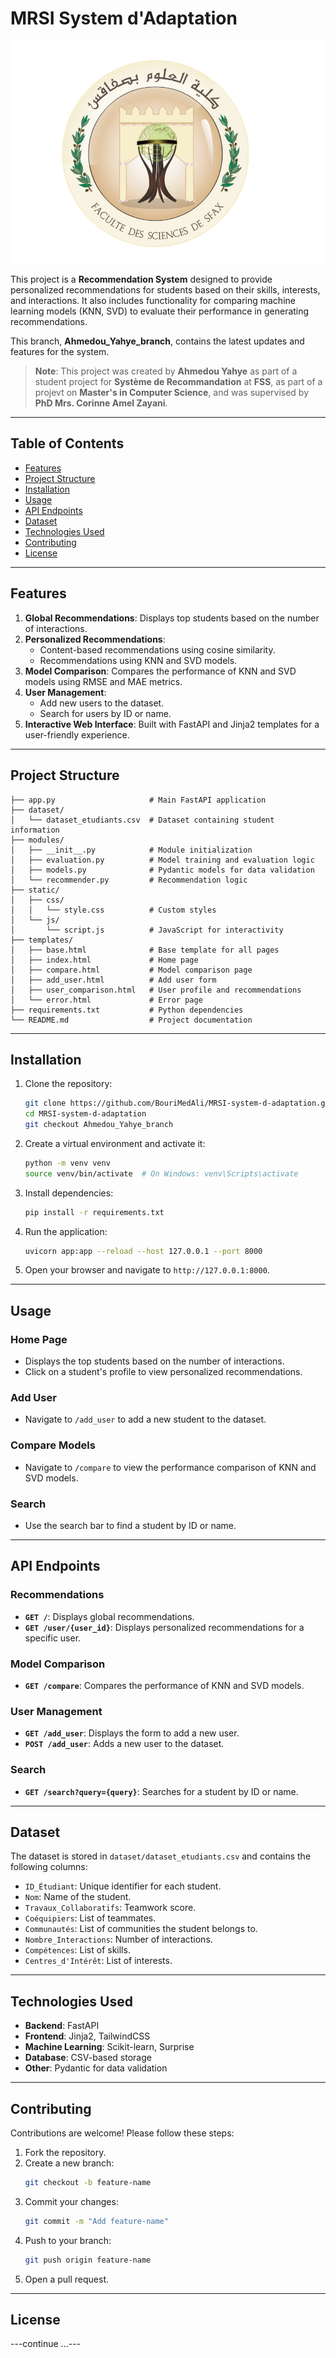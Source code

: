 # MRSI System d'Adaptation

![Project Logo](assets/logo.png)

This project is a **Recommendation System** designed to provide personalized recommendations for students based on their skills, interests, and interactions. It also includes functionality for comparing machine learning models (KNN, SVD) to evaluate their performance in generating recommendations.

This branch, **Ahmedou_Yahye_branch**, contains the latest updates and features for the system.

> **Note**: This project was created by **Ahmedou Yahye** as part of a student project for **Système de Recommandation** at **FSS**, as part of a projevt on **Master's in Computer Science**, and was supervised by **PhD Mrs. Corinne Amel Zayani**.

---

## Table of Contents

- [Features](#features)
- [Project Structure](#project-structure)
- [Installation](#installation)
- [Usage](#usage)
- [API Endpoints](#api-endpoints)
- [Dataset](#dataset)
- [Technologies Used](#technologies-used)
- [Contributing](#contributing)
- [License](#license)

---

## Features

1. **Global Recommendations**: Displays top students based on the number of interactions.
2. **Personalized Recommendations**:
   - Content-based recommendations using cosine similarity.
   - Recommendations using KNN and SVD models.
3. **Model Comparison**: Compares the performance of KNN and SVD models using RMSE and MAE metrics.
4. **User Management**:
   - Add new users to the dataset.
   - Search for users by ID or name.
5. **Interactive Web Interface**: Built with FastAPI and Jinja2 templates for a user-friendly experience.

---

## Project Structure

```
├── app.py                     # Main FastAPI application
├── dataset/
│   └── dataset_etudiants.csv  # Dataset containing student information
├── modules/
│   ├── __init__.py            # Module initialization
│   ├── evaluation.py          # Model training and evaluation logic
│   ├── models.py              # Pydantic models for data validation
│   └── recommender.py         # Recommendation logic
├── static/
│   ├── css/
│   │   └── style.css          # Custom styles
│   └── js/
│       └── script.js          # JavaScript for interactivity
├── templates/
│   ├── base.html              # Base template for all pages
│   ├── index.html             # Home page
│   ├── compare.html           # Model comparison page
│   ├── add_user.html          # Add user form
│   ├── user_comparison.html   # User profile and recommendations
│   └── error.html             # Error page
├── requirements.txt           # Python dependencies
└── README.md                  # Project documentation
```

---

## Installation

1. Clone the repository:
   ```bash
   git clone https://github.com/BouriMedAli/MRSI-system-d-adaptation.git
   cd MRSI-system-d-adaptation
   git checkout Ahmedou_Yahye_branch
   ```

2. Create a virtual environment and activate it:
   ```bash
   python -m venv venv
   source venv/bin/activate  # On Windows: venv\Scripts\activate
   ```

3. Install dependencies:
   ```bash
   pip install -r requirements.txt
   ```

4. Run the application:
   ```bash
   uvicorn app:app --reload --host 127.0.0.1 --port 8000
   ```

5. Open your browser and navigate to `http://127.0.0.1:8000`.

---

## Usage

### Home Page
- Displays the top students based on the number of interactions.
- Click on a student's profile to view personalized recommendations.

### Add User
- Navigate to `/add_user` to add a new student to the dataset.

### Compare Models
- Navigate to `/compare` to view the performance comparison of KNN and SVD models.

### Search
- Use the search bar to find a student by ID or name.

---

## API Endpoints

### Recommendations
- **`GET /`**: Displays global recommendations.
- **`GET /user/{user_id}`**: Displays personalized recommendations for a specific user.

### Model Comparison
- **`GET /compare`**: Compares the performance of KNN and SVD models.

### User Management
- **`GET /add_user`**: Displays the form to add a new user.
- **`POST /add_user`**: Adds a new user to the dataset.

### Search
- **`GET /search?query={query}`**: Searches for a student by ID or name.

---

## Dataset

The dataset is stored in `dataset/dataset_etudiants.csv` and contains the following columns:

- `ID_Étudiant`: Unique identifier for each student.
- `Nom`: Name of the student.
- `Travaux_Collaboratifs`: Teamwork score.
- `Coéquipiers`: List of teammates.
- `Communautés`: List of communities the student belongs to.
- `Nombre_Interactions`: Number of interactions.
- `Compétences`: List of skills.
- `Centres_d'Intérêt`: List of interests.

---

## Technologies Used

- **Backend**: FastAPI
- **Frontend**: Jinja2, TailwindCSS
- **Machine Learning**: Scikit-learn, Surprise
- **Database**: CSV-based storage
- **Other**: Pydantic for data validation

---

## Contributing

Contributions are welcome! Please follow these steps:

1. Fork the repository.
2. Create a new branch:
   ```bash
   git checkout -b feature-name
   ```
3. Commit your changes:
   ```bash
   git commit -m "Add feature-name"
   ```
4. Push to your branch:
   ```bash
   git push origin feature-name
   ```
5. Open a pull request.

---

## License

---continue ...---
